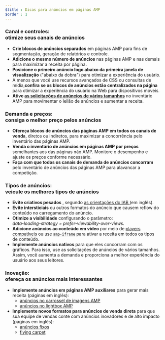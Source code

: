 ```yaml
---
$title : Dicas para anúncios em páginas AMP
$order : 1
---
```


###  Canal e controles:<br /> otimize seus canais de anúncios

- **Crie blocos de anúncios separados** em páginas AMP para fins de segmentação, geração de relatórios e controle.
- **Adicione o mesmo número de anúncios** nas páginas AMP e nas demais para maximizar a receita por página.
- **Posicione o primeiro anúncio logo abaixo da primeira janela de visualização** ("abaixo da dobra") para otimizar a experiência do usuário.
-  A menos que você use recursos avançados de CSS ou consultas de mídia,**confira se os blocos de anúncios estão centralizados na página** para otimizar a experiência do usuário na Web para dispositivos móveis.
- **Ative <a href="https://github.com/ampproject/amphtml/tree/master/ads#support-for-multi-size-ad-requests">as solicitações de anúncios de vários tamanhos</a>** no inventário AMP para movimentar o leilão de anúncios e aumentar a receita.

###  Demanda e preços:<br /> consiga o melhor preço pelos anúncios

- **Ofereça blocos de anúncios das páginas AMP em todos os canais de venda**, diretos ou indiretos, para maximizar a concorrência pelo inventário das páginas AMP.
- **Venda o inventário de anúncios em páginas AMP por preços** semelhantes aos das páginas não AMP. Monitore o desempenho e ajuste os preços conforme necessário.
- **Faça com que todos os canais de demanda de anúncios concorram** pelo inventário de anúncios das páginas AMP para alavancar a competição.

###  Tipos de anúncios:<br /> veicule os melhores tipos de anúncios

- **Evite criativos pesados** , segundo <a href="http://www.iab.com/wp-content/uploads/2015/11/IAB_Display_Mobile_Creative_Guidelines_HTML5_2015.pdf">as orientações do IAB </a> (em inglês).
- **Evite intersticiais** ou outros formatos do anúncio que causem reflow do conteúdo no carregamento do anúncio.
- **Otimize a visibilidade** configurando o parâmetro:<br/>
   <em>data-loading-strategy = prefer-viewability-over-views.</em>
- **Adicione anúncios ao conteúdo em vídeo**  por meio de [players compatíveis](https://www.ampproject.org/docs/reference/components#media)  ou use [`amp-iframe`](https://ampbyexample.com/components/amp-iframe/) para ativar a receita em todos os tipos de conteúdo.
- **Implemente anúncios nativos** para que eles concorram com os gráficos. Para isso, use as solicitações de anúncios de vários tamanhos. Assim, você aumenta a demanda e proporciona a melhor experiência do usuário aos seus leitores.

###  Inovação:<br /> ofereça os anúncios mais interessantes

- **Implemente anúncios em páginas AMP auxiliares** para gerar mais receita (páginas em inglês):
   - [anúncios no carrossel de imagens AMP](https://github.com/jasti/amp-ads-testing/blob/master/dfp-amp-testing/amp_tests/amp-carousel-demo.html)
   - [anúncios no lightbox AMP](https://github.com/jasti/amp-ads-testing/blob/master/dfp-amp-testing/amp_tests/amp-lightbox-demo.html)
- **Implemente novos formatos para anúncios de venda direta** para que sua equipe de vendas conte com anúncios inovadores e de alto impacto (páginas em inglês):
   - [anúncios fixos](https://ampbyexample.com/components/amp-sticky-ad/)
   - [flying carpet](https://ampbyexample.com/components/amp-fx-flying-carpet/)


